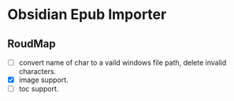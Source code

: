 # Obsidian Epub Importer

## RoudMap

- [ ] convert name of char to a vaild windows file path, delete invalid characters.
- [x] image support.
- [ ] toc support.